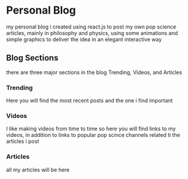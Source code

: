 # Personal Blog

my personal blog i created using react.js to post my own pop science articles, mainly in philosophy and physics, using some animations and simple graphics to deliver the idea in an elegant interactive way

## Blog Sections
there are three major sections in the blog Trending, Videos, and Articles

### Trending
Here you will find the most recent posts and the one i find important

### Videos
I like making videos from time to time so here you will find links to my videos, in addition to links to popular pop scince channels related ti the articles i post


### Articles
all my articles will be here
